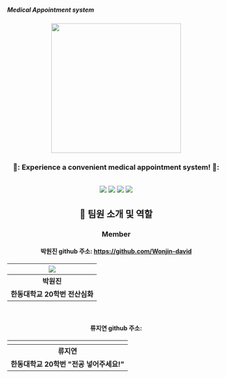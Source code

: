 ##### Medical Appointment system
<div align="center">
<p align="center"><img src="https://user-images.githubusercontent.com/126576242/236626593-7e296aa8-c4f9-4fe3-9ec0-5ca78b489074.png" height="300px" width="300px"></p>
  
### 🏥: Experience a convenient medical appointment system! 🏥:
<br/>
<img src="https://img.shields.io/badge/HTML-E34F26?style=flat&logo=HTML5&logoColor=white"/>
<img src="https://img.shields.io/badge/C-00CCFF?style=flat&logo=C&logoColor=white"/>
<img src="https://img.shields.io/badge/VisualStudioCode-0000FF?style=flat-square&logo=VisualStudioCode&logoColor="black"/>
<img src="https://img.shields.io/badge/Markdown-000000?style=flat-square&logo=Markdown&logoColor="white"/>

## 🚀 팀원 소개 및 역할
### Member
 #### 박원진 github 주소: https://github.com/Wonjin-david
| ![](https://user-images.githubusercontent.com/126576242/236665332-2f80adb4-9b32-4a7e-bc93-aca8e4597df4.png)|
| :--------------------------------------: |
|             **박원진**              |
|        **한동대학교 20학번 전산심화**        |
<br/>

#### 류지연 github 주소: 
| ![]()|
| :--------------------------------------: |
|            **류지연**            |       
|        **한동대학교 20학번 "전공 넣어주세요!"**        |
